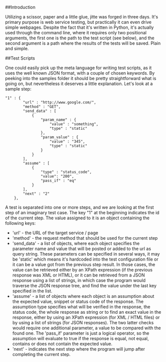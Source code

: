 ##Introduction

Utilizing a scissor, paper and a little glue, jitte was forged in three days. It's primary purpose is web service testing, but practically it can even drive simple webpages.
Despite the fact that it's written in Python, it's actually used through the command line, where it requires only two positional arguments, the first one is the path to the test script (see below), and the second argument is a path where the results of the tests will be saved. Plain and simple.

##Test Scripts

One could easily pick up the meta language for writing test scripts, as it uses the well known JSON format, with a couple of chosen keywords. By peeking into the samples folder it should be pretty straightforward what is going on, but nevertheless it deserves a little explanation. Let's look at a sample step:

    "1" : {
            "url" : "http://www.google.com/", 
            "method" : "GET",
            "send_data" : [
                {
                    "param_name" : {
                        "value" : "something",
                        "type" : "static"
                    },
                    "param_value" : {
                        "value" : "345",
                        "type" : "static"
                    }
                }
            ],
            "assume" : [
                {
                    "type" : "status_code",
                    "value": "200",
                    "pass_if" : "eq"
                }
            ],
            "next" : "2"
        },

A test is separated into one or more steps, and we are looking at the first step of an imaginary test case. The key "1" at the beginning indicates the id of the current step. The value assigned to it is an object containing the following keys:
* 'url' - the URL of the target service / page
* 'method' - the request method that should be used for the current step
* 'send_data' - a list of objects, where each object specifies the parameter name and value that will be posted or added to the url as query string. These parameters can be specified in several ways, it may be 'static' which means it's hardcoded into the test configuration file or it can be a value got from the previous step result. In those cases, the value can be retrieved either by an XPath expression (if the previous response was XML or HTML), or it can be retrieved from a JSON response using a list of strings, in which case the program would traverse the JSON response tree, and find the value under the last key specified in the list.
* 'assume' - a list of objects where each object is an assumption about the expected value, snippet or status code of the response. The assumption type specifies what will be verified in the response, the status code, the whole response as string or to find an exact value in the response, either by using an XPath expression (for XML / HTML files) or by using a list of strings (for JSON responses). The two latter checks would require one additional parameter, a value to be compared with the found one. The 'pass_if' parameter is just a logical operator, so the assumption will evaluate to true if the response is equal, not equal, contains or does not contain the expected value.
* 'next' - indicates the next step where the program will jump after completing the current step.
